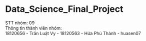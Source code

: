 # Data_Science_Final_Project
STT nhóm: 09  
Thông tin thành viên nhóm:  
18120656 - Trần Luật Vy - 
18120563 - Hứa Phú Thành - huasen07
